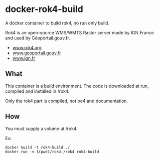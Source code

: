 docker-rok4-build
=================

A docker container to build rok4, no run only build.

Rok4 is an open-source WMS/WMTS Raster server made by IGN France and used by Géoportail.gouv.fr.

* www.rok4.org
* www.geoportail.gouv.fr
* www.ign.fr

What
----

This container is a build environment. The code is downloaded at run, compiled and installed in /rok4.

Only the rok4 part is compiled, not be4 and documentation.

How
---

You must supply a volume at /rok4.


Ex:

```
docker build -t rok4-build ./
docker run -v $(pwd)/rok4:/rok4 rok4-build
```